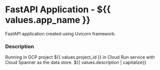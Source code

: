 # FastAPI Application - ${{ values.app_name }}
FastAPI application created using Uvicorn framework.

### Description
Running in GCP project ${{ values.project_id }} in Cloud Run service with Cloud Spanner as the data store.
${{ values.description | capitalize}}